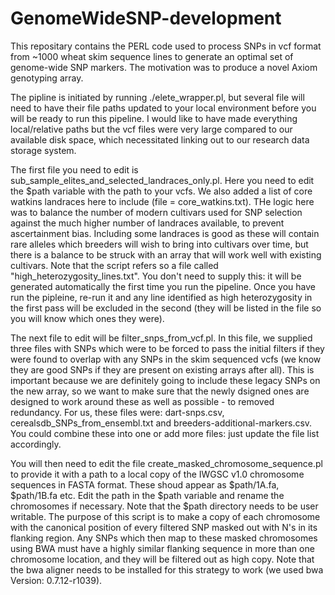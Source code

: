 # GenomeWideSNP-development

This repositary contains the PERL code used to process SNPs in vcf format from ~1000 wheat skim sequence lines to generate an optimal set of genome-wide SNP markers.  The motivation was to produce a novel Axiom genotyping array.

The pipline is initiated by running ./elete_wrapper.pl, but several file will need to have their file paths updated to your local environment before you will be ready to run this pipeline.  I would like to have made everything local/relative paths but the vcf files were very large compared to our available disk space, which necessitated linking out to our research data storage system.  

The first file you need to edit is sub_sample_elites_and_selected_landraces_only.pl. Here you need to edit the $path variable with the path to your vcfs.
We also added a list of core watkins landraces here to include (file = core_watkins.txt). THe logic here was to balance the number of modern cultivars used for SNP selection against the much higher number of landraces available, to prevent ascertainment bias. Including some landraces is good as these will contain rare alleles which breeders will wish to bring into cultivars over time, but there is a balance to be struck with an array that will work well with existing cultivars. Note that the script refers so a file called "high_heterozygosity_lines.txt".  You don't need to supply this: it will be generated automatically the first time you run the pipeline.  Once you have run the pipleine, re-run it and any line identified as high heterozygosity in the first pass will be excluded in the second (they will be listed in the file so you will know which ones they were).

The next file to edit will be filter_snps_from_vcf.pl. In this file, we supplied three files with SNPs which were to be forced to pass the initial filters if they were found to overlap with any SNPs in the skim sequenced vcfs (we know they are good SNPs if they are present on existing arrays after all). This is important because we are definitely going to include these legacy SNPs on the new array, so we want to make sure that the newly dsigned ones are designed to work around these as well as possible - to removed redundancy. For us, these files were: dart-snps.csv, cerealsdb_SNPs_from_ensembl.txt and breeders-additional-markers.csv. You could combine these into one or add more files: just update the file list accordingly.  

You will then need to edit the file create_masked_chromosome_sequence.pl to provide it with a path to a local copy of the IWGSC v1.0 chromosome sequences in FASTA format. These shoud appear as $path/1A.fa, $path/1B.fa etc.  Edit the path in the $path variable and rename the chromosomes if necessary. Note that the $path directory needs to be user writable.  The purpose of this script is to make a copy of each chromosome with the canonical position of every filtered SNP masked out with N's in its flanking region. Any SNPs which then map to these masked chromosomes using BWA must have a highly similar flanking sequence in more than one chromosome location, and they will be filtered out as high copy.  Note that the bwa aligner needs to be installed for this strategy to work (we used bwa Version: 0.7.12-r1039). 



